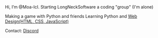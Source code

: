 Hi, I’m @Moa-IcI.
Starting LongNeckSoftware a coding "group" (I'm alone)

Making a game with Python and friends
Learning Python and [Web Design(HTML, CSS, JavaScript)](https://longnecksoftware.ch)

Contact:
[Discord](www.discord.com/@moa_ici)
